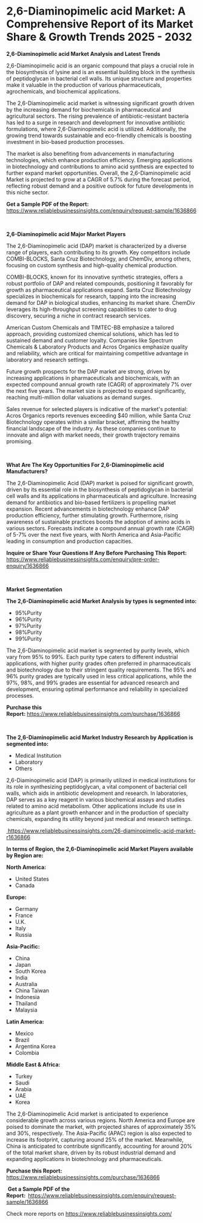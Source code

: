 <p><h1>2,6-Diaminopimelic acid Market: A Comprehensive Report of its Market Share & Growth Trends 2025 - 2032</h1></p><p><strong>2,6-Diaminopimelic acid Market Analysis and Latest Trends</strong></p>
<p><p>2,6-Diaminopimelic acid is an organic compound that plays a crucial role in the biosynthesis of lysine and is an essential building block in the synthesis of peptidoglycan in bacterial cell walls. Its unique structure and properties make it valuable in the production of various pharmaceuticals, agrochemicals, and biochemical applications.</p><p>The 2,6-Diaminopimelic acid market is witnessing significant growth driven by the increasing demand for biochemicals in pharmaceutical and agricultural sectors. The rising prevalence of antibiotic-resistant bacteria has led to a surge in research and development for innovative antibiotic formulations, where 2,6-Diaminopimelic acid is utilized. Additionally, the growing trend towards sustainable and eco-friendly chemicals is boosting investment in bio-based production processes.</p><p>The market is also benefiting from advancements in manufacturing technologies, which enhance production efficiency. Emerging applications in biotechnology and contributions to amino acid synthesis are expected to further expand market opportunities. Overall, the 2,6-Diaminopimelic acid Market is projected to grow at a CAGR of 5.7% during the forecast period, reflecting robust demand and a positive outlook for future developments in this niche sector.</p></p>
<p><strong>Get a Sample PDF of the Report:&nbsp;</strong> <a href="https://www.reliablebusinessinsights.com/enquiry/request-sample/1636866?utm_campaign=2279&utm_medium=2&utm_source=Github&utm_content=ia&utm_term=23032025&utm_id=26-diaminopimelic-acid">https://www.reliablebusinessinsights.com/enquiry/request-sample/1636866</a></p>
<p>&nbsp;</p>
<p><strong>2,6-Diaminopimelic acid Major Market Players</strong></p>
<p><p>The 2,6-Diaminopimelic acid (DAP) market is characterized by a diverse range of players, each contributing to its growth. Key competitors include COMBI-BLOCKS, Santa Cruz Biotechnology, and ChemDiv, among others, focusing on custom synthesis and high-quality chemical production.</p><p>COMBI-BLOCKS, known for its innovative synthetic strategies, offers a robust portfolio of DAP and related compounds, positioning it favorably for growth as pharmaceutical applications expand. Santa Cruz Biotechnology specializes in biochemicals for research, tapping into the increasing demand for DAP in biological studies, enhancing its market share. ChemDiv leverages its high-throughput screening capabilities to cater to drug discovery, securing a niche in contract research services.</p><p>American Custom Chemicals and TIMTEC-BB emphasize a tailored approach, providing customized chemical solutions, which has led to sustained demand and customer loyalty. Companies like Spectrum Chemicals & Laboratory Products and Acros Organics emphasize quality and reliability, which are critical for maintaining competitive advantage in laboratory and research settings.</p><p>Future growth prospects for the DAP market are strong, driven by increasing applications in pharmaceuticals and biochemicals, with an expected compound annual growth rate (CAGR) of approximately 7% over the next five years. The market size is projected to expand significantly, reaching multi-million dollar valuations as demand surges.</p><p>Sales revenue for selected players is indicative of the market's potential: Acros Organics reports revenues exceeding $40 million, while Santa Cruz Biotechnology operates within a similar bracket, affirming the healthy financial landscape of the industry. As these companies continue to innovate and align with market needs, their growth trajectory remains promising.</p></p>
<p>&nbsp;</p>
<p><strong>What Are The Key Opportunities For 2,6-Diaminopimelic acid Manufacturers?</strong></p>
<p><p>The 2,6-Diaminopimelic Acid (DAP) market is poised for significant growth, driven by its essential role in the biosynthesis of peptidoglycan in bacterial cell walls and its applications in pharmaceuticals and agriculture. Increasing demand for antibiotics and bio-based fertilizers is propelling market expansion. Recent advancements in biotechnology enhance DAP production efficiency, further stimulating growth. Furthermore, rising awareness of sustainable practices boosts the adoption of amino acids in various sectors. Forecasts indicate a compound annual growth rate (CAGR) of 5-7% over the next five years, with North America and Asia-Pacific leading in consumption and production capacities.</p></p>
<p><strong>Inquire or Share Your Questions If Any Before Purchasing This Report:</strong> <a href="https://www.reliablebusinessinsights.com/enquiry/pre-order-enquiry/1636866?utm_campaign=2279&utm_medium=2&utm_source=Github&utm_content=ia&utm_term=23032025&utm_id=26-diaminopimelic-acid">https://www.reliablebusinessinsights.com/enquiry/pre-order-enquiry/1636866</a></p>
<p>&nbsp;</p>
<p><strong>Market Segmentation</strong></p>
<p><strong>The 2,6-Diaminopimelic acid Market Analysis by types is segmented into:</strong></p>
<p><ul><li>95%Purity</li><li>96%Purity</li><li>97%Purity</li><li>98%Purity</li><li>99%Purity</li></ul></p>
<p><p>The 2,6-Diaminopimelic acid market is segmented by purity levels, which vary from 95% to 99%. Each purity type caters to different industrial applications, with higher purity grades often preferred in pharmaceuticals and biotechnology due to their stringent quality requirements. The 95% and 96% purity grades are typically used in less critical applications, while the 97%, 98%, and 99% grades are essential for advanced research and development, ensuring optimal performance and reliability in specialized processes.</p></p>
<p><strong>Purchase this Report:&nbsp;</strong><a href="https://www.reliablebusinessinsights.com/purchase/1636866?utm_campaign=2279&utm_medium=2&utm_source=Github&utm_content=ia&utm_term=23032025&utm_id=26-diaminopimelic-acid">https://www.reliablebusinessinsights.com/purchase/1636866</a></p>
<p>&nbsp;</p>
<p><strong>The 2,6-Diaminopimelic acid Market Industry Research by Application is segmented into:</strong></p>
<p><ul><li>Medical Institution</li><li>Laboratory</li><li>Others</li></ul></p>
<p><p>2,6-Diaminopimelic acid (DAP) is primarily utilized in medical institutions for its role in synthesizing peptidoglycan, a vital component of bacterial cell walls, which aids in antibiotic development and research. In laboratories, DAP serves as a key reagent in various biochemical assays and studies related to amino acid metabolism. Other applications include its use in agriculture as a plant growth enhancer and in the production of specialty chemicals, expanding its utility beyond just medical and research settings.</p></p>
<p><a href="https://www.reliablebusinessinsights.com/26-diaminopimelic-acid-market-r1636866?utm_campaign=2279&utm_medium=2&utm_source=Github&utm_content=ia&utm_term=23032025&utm_id=26-diaminopimelic-acid">&nbsp;https://www.reliablebusinessinsights.com/26-diaminopimelic-acid-market-r1636866</a></p>
<p><strong>In terms of Region, the 2,6-Diaminopimelic acid Market Players available by Region are:</strong></p>
<p>
    <p> <strong> North America: </strong>
        <ul>
            <li>United States</li>
            <li>Canada</li>
        </ul>
        </p> 
    <p> <strong> Europe: </strong>
        <ul>
            <li>Germany</li>
            <li>France</li>
            <li>U.K.</li>
            <li>Italy</li>
            <li>Russia</li>
        </ul>
        </p> 
    <p> <strong> Asia-Pacific: </strong>
        <ul>
            <li>China</li>
            <li>Japan</li>
            <li>South Korea</li>
            <li>India</li>
            <li>Australia</li>
            <li>China Taiwan</li>
            <li>Indonesia</li>
            <li>Thailand</li>
            <li>Malaysia</li>
        </ul>
        </p> 
    <p> <strong> Latin America: </strong>
        <ul>
            <li>Mexico</li>
            <li>Brazil</li>
            <li>Argentina Korea</li>
            <li>Colombia</li>
        </ul>
        </p> 
    <p> <strong> Middle East & Africa: </strong>
        <ul>
            <li>Turkey</li>
            <li>Saudi</li>
            <li>Arabia</li>
            <li>UAE</li>
            <li>Korea</li>
        </ul>
    </p>
    </p>
<p><p>The 2,6-Diaminopimelic Acid market is anticipated to experience considerable growth across various regions. North America and Europe are poised to dominate the market, with projected shares of approximately 35% and 30%, respectively. The Asia-Pacific (APAC) region is also expected to increase its footprint, capturing around 25% of the market. Meanwhile, China is anticipated to contribute significantly, accounting for around 20% of the total market share, driven by its robust industrial demand and expanding applications in biotechnology and pharmaceuticals.</p></p>
<p><strong>Purchase this Report: </strong><a href="https://www.reliablebusinessinsights.com/purchase/1636866?utm_campaign=2279&utm_medium=2&utm_source=Github&utm_content=ia&utm_term=23032025&utm_id=26-diaminopimelic-acid">https://www.reliablebusinessinsights.com/purchase/1636866</a></p>
<p>&nbsp;<strong>Get a Sample PDF of the Report:&nbsp;&nbsp;</strong><a href="https://www.reliablebusinessinsights.com/enquiry/request-sample/1636866?utm_campaign=2279&utm_medium=2&utm_source=Github&utm_content=ia&utm_term=23032025&utm_id=26-diaminopimelic-acid">https://www.reliablebusinessinsights.com/enquiry/request-sample/1636866</a></p>
<p><strong></strong></p>
<p>Check more reports on <a href="https://www.reliablebusinessinsights.com/?utm_campaign=2279&utm_medium=2&utm_source=Github&utm_content=ia&utm_term=23032025&utm_id=26-diaminopimelic-acid">https://www.reliablebusinessinsights.com/</a></p>